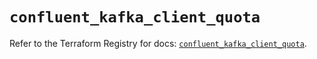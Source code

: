 # `confluent_kafka_client_quota`

Refer to the Terraform Registry for docs: [`confluent_kafka_client_quota`](https://registry.terraform.io/providers/confluentinc/confluent/2.9.0/docs/resources/kafka_client_quota).
